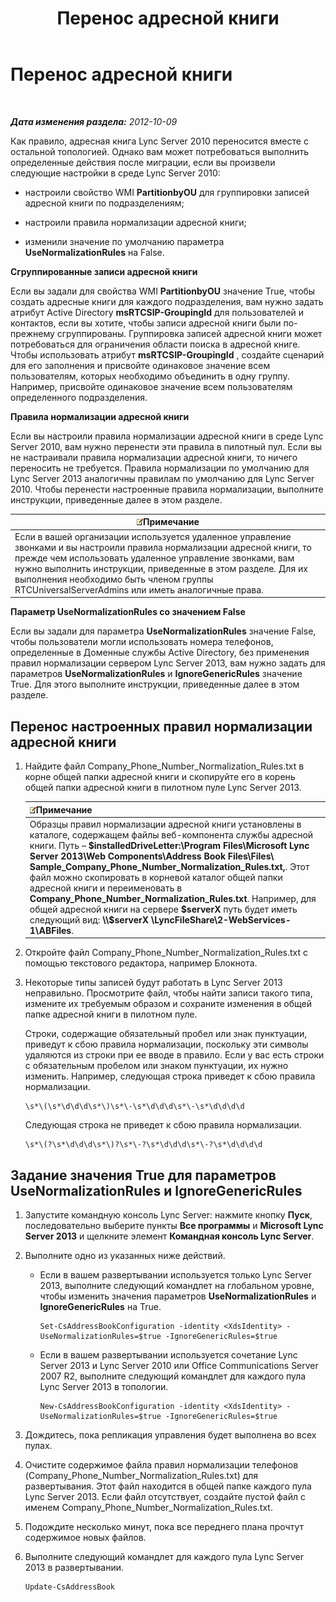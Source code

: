 ﻿---
title: Перенос адресной книги
TOCTitle: Перенос адресной книги
ms:assetid: ac7f0f39-4c6d-4702-8e25-93a73e3d800f
ms:mtpsurl: https://technet.microsoft.com/ru-ru/library/JJ205160(v=OCS.15)
ms:contentKeyID: 49310825
ms.date: 05/19/2016
mtps_version: v=OCS.15
ms.translationtype: HT
---

# Перенос адресной книги

 

_**Дата изменения раздела:** 2012-10-09_

Как правило, адресная книга Lync Server 2010 переносится вместе с остальной топологией. Однако вам может потребоваться выполнить определенные действия после миграции, если вы произвели следующие настройки в среде Lync Server 2010:

  - настроили свойство WMI **PartitionbyOU** для группировки записей адресной книги по подразделениям;

  - настроили правила нормализации адресной книги;

  - изменили значение по умолчанию параметра **UseNormalizationRules** на False.

**Сгруппированные записи адресной книги**

Если вы задали для свойства WMI **PartitionbyOU** значение True, чтобы создать адресные книги для каждого подразделения, вам нужно задать атрибут Active Directory **msRTCSIP-GroupingId** для пользователей и контактов, если вы хотите, чтобы записи адресной книги были по-прежнему сгруппированы. Группировка записей адресной книги может потребоваться для ограничения области поиска в адресной книге. Чтобы использовать атрибут **msRTCSIP-GroupingId** , создайте сценарий для его заполнения и присвойте одинаковое значение всем пользователям, которых необходимо объединить в одну группу. Например, присвойте одинаковое значение всем пользователям определенного подразделения.

**Правила нормализации адресной книги**

Если вы настроили правила нормализации адресной книги в среде Lync Server 2010, вам нужно перенести эти правила в пилотный пул. Если вы не настраивали правила нормализации адресной книги, то ничего переносить не требуется. Правила нормализации по умолчанию для Lync Server 2013 аналогичны правилам по умолчанию для Lync Server 2010. Чтобы перенести настроенные правила нормализации, выполните инструкции, приведенные далее в этом разделе.

<table>
<thead>
<tr class="header">
<th><img src="images/Gg398412.note(OCS.15).gif" title="note" alt="note" />Примечание</th>
</tr>
</thead>
<tbody>
<tr class="odd">
<td>Если в вашей организации используется удаленное управление звонками и вы настроили правила нормализации адресной книги, то прежде чем использовать удаленное управление звонками, вам нужно выполнить инструкции, приведенные в этом разделе. Для их выполнения необходимо быть членом группы RTCUniversalServerAdmins или иметь аналогичные права.</td>
</tr>
</tbody>
</table>


**Параметр UseNormalizationRules со значением False**

Если вы задали для параметра **UseNormalizationRules** значение False, чтобы пользователи могли использовать номера телефонов, определенные в Доменные службы Active Directory, без применения правил нормализации сервером Lync Server 2013, вам нужно задать для параметров **UseNormalizationRules** и **IgnoreGenericRules** значение True. Для этого выполните инструкции, приведенные далее в этом разделе.

## Перенос настроенных правил нормализации адресной книги

1.  Найдите файл Company\_Phone\_Number\_Normalization\_Rules.txt в корне общей папки адресной книги и скопируйте его в корень общей папки адресной книги в пилотном пуле Lync Server 2013.
    
    <table>
    <thead>
    <tr class="header">
    <th><img src="images/Gg398412.note(OCS.15).gif" title="note" alt="note" />Примечание</th>
    </tr>
    </thead>
    <tbody>
    <tr class="odd">
    <td>Образцы правил нормализации адресной книги установлены в каталоге, содержащем файлы веб-компонента службы адресной книги. Путь – <strong>$installedDriveLetter:\Program Files\Microsoft Lync Server 2013\Web Components\Address Book Files\Files\ Sample_Company_Phone_Number_Normalization_Rules.txt,</strong>. Этот файл можно скопировать в корневой каталог общей папки адресной книги и переименовать в <strong>Company_Phone_Number_Normalization_Rules.txt</strong>. Например, для общей адресной книги на сервере <strong>$serverX</strong> путь будет иметь следующий вид: <strong>\\$serverX \LyncFileShare\2-WebServices-1\ABFiles</strong>.</td>
    </tr>
    </tbody>
    </table>


2.  Откройте файл Company\_Phone\_Number\_Normalization\_Rules.txt с помощью текстового редактора, например Блокнота.

3.  Некоторые типы записей будут работать в Lync Server 2013 неправильно. Просмотрите файл, чтобы найти записи такого типа, измените их требуемым образом и сохраните изменения в общей папке адресной книги в пилотном пуле.
    
    Строки, содержащие обязательный пробел или знак пунктуации, приведут к сбою правила нормализации, поскольку эти символы удаляются из строки при ее вводе в правило. Если у вас есть строки с обязательным пробелом или знаком пунктуации, их нужно изменить. Например, следующая строка приведет к сбою правила нормализации.
    
        \s*\(\s*\d\d\d\s*\)\s*\-\s*\d\d\d\s*\-\s*\d\d\d\d
    
    Следующая строка не приведет к сбою правила нормализации.
    
        \s*\(?\s*\d\d\d\s*\)?\s*\-?\s*\d\d\d\s*\-?\s*\d\d\d\d

## Задание значения True для параметров UseNormalizationRules и IgnoreGenericRules

1.  Запустите командную консоль Lync Server: нажмите кнопку **Пуск**, последовательно выберите пункты **Все программы** и **Microsoft Lync Server 2013** и щелкните элемент **Командная консоль Lync Server**.

2.  Выполните одно из указанных ниже действий.
    
      - Если в вашем развертывании используется только Lync Server 2013, выполните следующий командлет на глобальном уровне, чтобы изменить значения параметров **UseNormalizationRules** и **IgnoreGenericRules** на True.
        
            Set-CsAddressBookConfiguration -identity <XdsIdentity> -UseNormalizationRules=$true -IgnoreGenericRules=$true
    
      - Если в вашем развертывании используется сочетание Lync Server 2013 и Lync Server 2010 или Office Communications Server 2007 R2, выполните следующий командлет для каждого пула Lync Server 2013 в топологии.
        
            New-CsAddressBookConfiguration -identity <XdsIdentity> -UseNormalizationRules=$true -IgnoreGenericRules=$true

3.  Дождитесь, пока репликация управления будет выполнена во всех пулах.

4.  Очистите содержимое файла правил нормализации телефонов (Company\_Phone\_Number\_Normalization\_Rules.txt) для развертывания. Этот файл находится в общей папке каждого пула Lync Server 2013. Если файл отсутствует, создайте пустой файл с именем Company\_Phone\_Number\_Normalization\_Rules.txt.

5.  Подождите несколько минут, пока все переднего плана прочтут содержимое новых файлов.

6.  Выполните следующий командлет для каждого пула Lync Server 2013 в развертывании.
    
        Update-CsAddressBook


